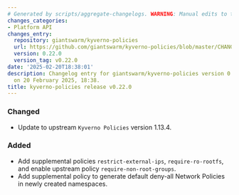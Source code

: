 ```yaml
---
# Generated by scripts/aggregate-changelogs. WARNING: Manual edits to this files will be overwritten.
changes_categories:
- Platform API
changes_entry:
  repository: giantswarm/kyverno-policies
  url: https://github.com/giantswarm/kyverno-policies/blob/master/CHANGELOG.md#0220---2025-02-20
  version: 0.22.0
  version_tag: v0.22.0
date: '2025-02-20T18:38:01'
description: Changelog entry for giantswarm/kyverno-policies version 0.22.0, published
  on 20 February 2025, 18:38.
title: kyverno-policies release v0.22.0
---
```


### Changed
- Update to upstream `Kyverno Policies` version 1.13.4.
### Added
- Add supplemental policies `restrict-external-ips`, `require-ro-rootfs`, and enable upstream policy `require-non-root-groups`.
- Add supplemental policy to generate default deny-all Network Policies in newly created namespaces.
